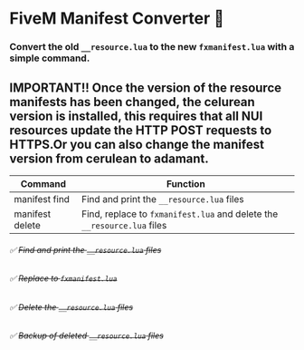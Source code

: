 # FiveM Manifest Converter 🔁
### Convert the old `__resource.lua` to the new `fxmanifest.lua` with a simple command.
## IMPORTANT!! Once the version of the resource manifests has been changed, the celurean version is installed, this requires that all NUI resources update the HTTP POST requests to HTTPS.Or you can also change the manifest version from cerulean to adamant. 
 
Command | Function
------------ | -------------
manifest find | Find and print the `__resource.lua` files
manifest delete | Find, replace to `fxmanifest.lua` and delete the `__resource.lua` files

###### ✅ ~~Find and print the `__resource.lua` files~~
###### ✅ ~~Replace to `fxmanifest.lua`~~
###### ✅ ~~Delete the `__resource.lua` files~~
###### ✅ ~~Backup of deleted `__resource.lua` files~~
